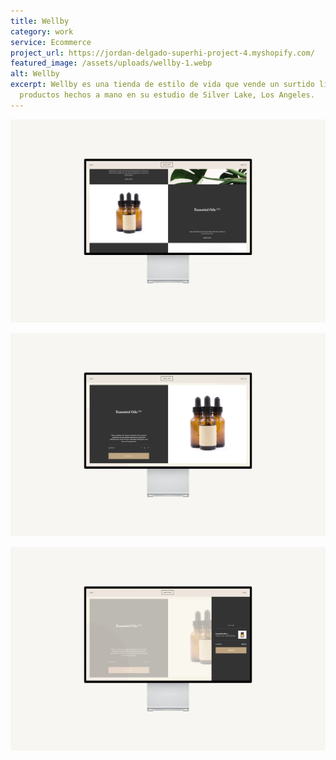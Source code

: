 ```yaml
---
title: Wellby
category: work
service: Ecommerce
project_url: https://jordan-delgado-superhi-project-4.myshopify.com/
featured_image: /assets/uploads/wellby-1.webp
alt: Wellby
excerpt: Wellby es una tienda de estilo de vida que vende un surtido limitado de
  productos hechos a mano en su estudio de Silver Lake, Los Angeles.
---
```

![Wellby](/assets/uploads/wellby-2.webp "Wellby Products")

![Wellby](/assets/uploads/wellby-3.webp "Wellby Product")

![Wellby](/assets/uploads/wellby-4.webp "Wellby Cart")